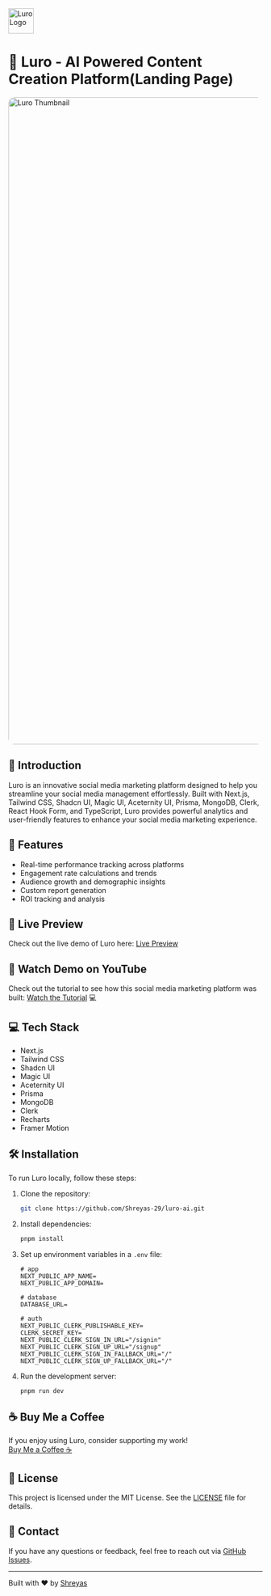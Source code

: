 <img src="https://github.com/user-attachments/assets/e1e0fe16-21f4-44c8-a22d-39b4494433a1" alt="Luro Logo" width="50" height="50">

# 🔗 Luro - AI Powered Content Creation Platform(Landing Page)

<!-- <img src="https://github.com/user-attachments/assets/deab03fd-4234-44c3-a6ad-484c4a1a02a1" alt="Linkify Thubmnail"> -->
<img src="https://github.com/user-attachments/assets/ee867e8e-7871-4289-bd56-3eef40adb9b2" alt="Luro Thumbnail" style="border-radius: 12px;" width="1280">


## 🌟 Introduction
Luro is an innovative social media marketing platform designed to help you streamline your social media management effortlessly. Built with Next.js, Tailwind CSS, Shadcn UI, Magic UI, Aceternity UI, Prisma, MongoDB, Clerk, React Hook Form, and TypeScript, Luro provides powerful analytics and user-friendly features to enhance your social media marketing experience.

## 🚀 Features

- Real-time performance tracking across platforms
- Engagement rate calculations and trends
- Audience growth and demographic insights
- Custom report generation
- ROI tracking and analysis

## 🔗 Live Preview

Check out the live demo of Luro here: [Live Preview](http://luro-ai.vercel.app)

## 🎥 Watch Demo on YouTube

Check out the tutorial to see how this social media marketing platform was built: [Watch the Tutorial](https://youtu.be/3_sZPAfVR_U) 💻 

## 💻 Tech Stack

* Next.js
* Tailwind CSS
* Shadcn UI
* Magic UI
* Aceternity UI
* Prisma
* MongoDB
* Clerk
* Recharts
* Framer Motion

## 🛠️ Installation
To run Luro locally, follow these steps:

1. Clone the repository:
    ```bash
    git clone https://github.com/Shreyas-29/luro-ai.git
    ```
2. Install dependencies:
    ```bash
    pnpm install
    ```
3. Set up environment variables in a `.env` file:
    ```
    # app
    NEXT_PUBLIC_APP_NAME=
    NEXT_PUBLIC_APP_DOMAIN=

    # database
    DATABASE_URL=

    # auth
    NEXT_PUBLIC_CLERK_PUBLISHABLE_KEY=
    CLERK_SECRET_KEY=
    NEXT_PUBLIC_CLERK_SIGN_IN_URL="/signin"
    NEXT_PUBLIC_CLERK_SIGN_UP_URL="/signup"
    NEXT_PUBLIC_CLERK_SIGN_IN_FALLBACK_URL="/"
    NEXT_PUBLIC_CLERK_SIGN_UP_FALLBACK_URL="/"
    ```

4. Run the development server:
    ```bash
    pnpm run dev
    ```

## ☕ Buy Me a Coffee
If you enjoy using Luro, consider supporting my work!  
[Buy Me a Coffee ☕](https://buymeacoffee.com/shreyas29)

## 📜 License
This project is licensed under the MIT License. See the [LICENSE](LICENSE) file for details.

## 💬 Contact
If you have any questions or feedback, feel free to reach out via [GitHub Issues](https://github.com/Shreyas-29/luro-ai/issues).

---

Built with ❤️ by [Shreyas](https://shreyas-sihasane.vercel.app/)
